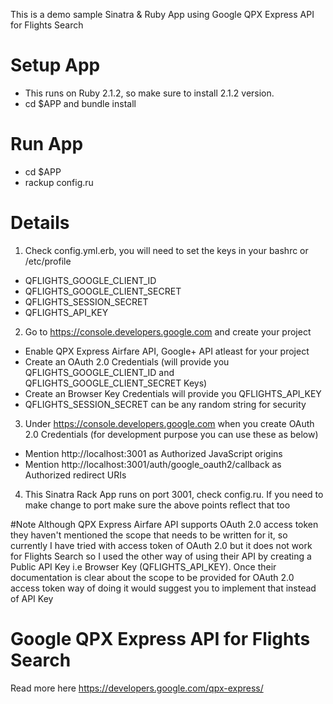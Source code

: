This is a demo sample Sinatra & Ruby App using Google QPX Express API for Flights Search

# Setup App
 - This runs on Ruby 2.1.2, so make sure to install 2.1.2 version.
 - cd $APP and bundle install

# Run App
 - cd $APP
 - rackup config.ru
 
# Details
 1. Check config.yml.erb, you will need to set the keys in your bashrc or /etc/profile
  - QFLIGHTS_GOOGLE_CLIENT_ID
  - QFLIGHTS_GOOGLE_CLIENT_SECRET
  - QFLIGHTS_SESSION_SECRET
  - QFLIGHTS_API_KEY
 2. Go to https://console.developers.google.com and create your project
  - Enable QPX Express Airfare API, Google+ API atleast for your project 
  - Create an OAuth 2.0 Credentials (will provide you QFLIGHTS_GOOGLE_CLIENT_ID and QFLIGHTS_GOOGLE_CLIENT_SECRET Keys)
  - Create an Browser Key Credentials will provide you QFLIGHTS_API_KEY
  - QFLIGHTS_SESSION_SECRET can be any random string for security
 3. Under https://console.developers.google.com when you create OAuth 2.0 Credentials (for development purpose you can use these as below)
  - Mention http://localhost:3001 as Authorized JavaScript origins
  - Mention http://localhost:3001/auth/google_oauth2/callback as Authorized redirect URIs
 4. This Sinatra Rack App runs on port 3001, check config.ru. If you need to make change to port make sure the above points reflect that too

#Note
  Although QPX Express Airfare API supports OAuth 2.0 access token they haven't mentioned the scope that needs to be written for it, so currently I have tried with access token of OAuth 2.0 but it does not work for Flights Search so I used the other way of using their API by creating a Public API Key i.e Browser Key (QFLIGHTS_API_KEY). Once their documentation is clear about the scope to be provided for OAuth 2.0 access token way of doing it would suggest you to implement that instead of API Key
  
# Google QPX Express API for Flights Search
  Read more here https://developers.google.com/qpx-express/
